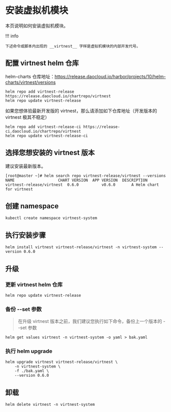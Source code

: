 # 安装虚拟机模块

本页说明如何安装虚拟机模块。

!!! info

    下述命令或脚本内出现的 __virtnest__ 字样是虚拟机模块的内部开发代号。

## 配置 virtnest helm 仓库

helm-charts 仓库地址：<https://release.daocloud.io/harbor/projects/10/helm-charts/virtnest/versions>

```shell
helm repo add virtnest-release https://release.daocloud.io/chartrepo/virtnest
helm repo update virtnest-release
```

如果您想体验最新开发版的 virtnest，那么请添加如下仓库地址（开发版本的 virtnest 极其不稳定）

```shell
helm repo add virtnest-release-ci https://release-ci.daocloud.io/chartrepo/virtnest
helm repo update virtnest-release-ci
```

## 选择您想安装的 virtnest 版本

建议安装最新版本。

```shell
[root@master ~]# helm search repo virtnest-release/virtnest --versions
NAME                   CHART VERSION  APP VERSION  DESCRIPTION
virtnest-release/virtnest  0.6.0          v0.6.0       A Helm chart for virtnest
```

## 创建 namespace

```shell
kubectl create namespace virtnest-system
```

## 执行安装步骤

```shell
helm install virtnest virtnest-release/virtnest -n virtnest-system --version 0.6.0
```

## 升级

### 更新 virtnest helm 仓库

```shell
helm repo update virtnest-release
```

### 备份 --set 参数

> 在升级 virtnest 版本之前，我们建议您执行如下命令，备份上一个版本的 --set 参数

```shell
helm get values virtnest -n virtnest-system -o yaml > bak.yaml
```

### 执行 helm upgrade

```shell
helm upgrade virtnest virtnest-release/virtnest \
    -n virtnest-system \
    -f ./bak.yaml \
    --version 0.6.0
```

## 卸载

```shell
helm delete virtnest -n virtnest-system
```
